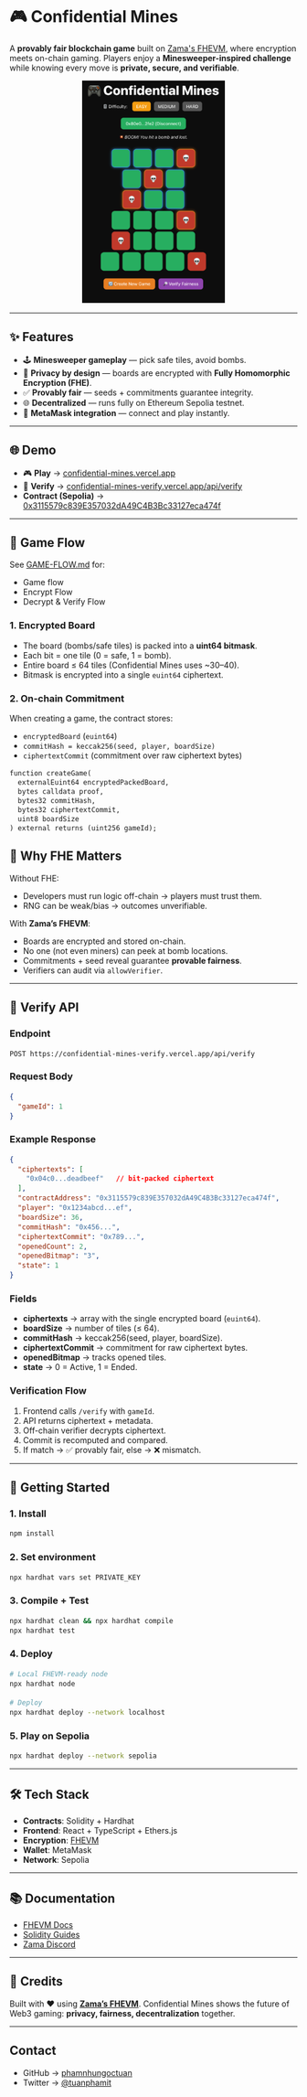 # 🎮 Confidential Mines

A **provably fair blockchain game** built on [Zama's FHEVM](https://zama.ai), where encryption meets on-chain gaming.
Players enjoy a **Minesweeper-inspired challenge** while knowing every move is **private, secure, and verifiable**.

<p align="center">
  <img src="./mines.png" alt="Game Flow" width="250"/>
</p>

---

## ✨ Features

* 🕹 **Minesweeper gameplay** — pick safe tiles, avoid bombs.
* 🔐 **Privacy by design** — boards are encrypted with **Fully Homomorphic Encryption (FHE)**.
* ✅ **Provably fair** — seeds + commitments guarantee integrity.
* 🌐 **Decentralized** — runs fully on Ethereum Sepolia testnet.
* 🦊 **MetaMask integration** — connect and play instantly.

---

## 🌐 Demo

* 🎮 **Play** → [confidential-mines.vercel.app](https://confidential-mines.vercel.app/)
* 🔎 **Verify** → [confidential-mines-verify.vercel.app/api/verify](https://confidential-mines-verify.vercel.app/api/verify)
* **Contract (Sepolia)** → [0x3115579c839E357032dA49C4B3Bc33127eca474f](https://sepolia.etherscan.io/address/0x3115579c839E357032dA49C4B3Bc33127eca474f)

---

## 🔑 Game Flow

See [GAME-FLOW.md](./GAME-FLOW.md) for:

- Game flow
- Encrypt Flow
- Decrypt & Verify Flow

### 1. Encrypted Board

* The board (bombs/safe tiles) is packed into a **uint64 bitmask**.
* Each bit = one tile (0 = safe, 1 = bomb).
* Entire board ≤ 64 tiles (Confidential Mines uses \~30–40).
* Bitmask is encrypted into a single `euint64` ciphertext.

### 2. On-chain Commitment

When creating a game, the contract stores:

* `encryptedBoard` (`euint64`)
* `commitHash = keccak256(seed, player, boardSize)`
* `ciphertextCommit` (commitment over raw ciphertext bytes)

```solidity
function createGame(
  externalEuint64 encryptedPackedBoard,
  bytes calldata proof,
  bytes32 commitHash,
  bytes32 ciphertextCommit,
  uint8 boardSize
) external returns (uint256 gameId);
```

## 🔐 Why FHE Matters

Without FHE:

* Developers must run logic off-chain → players must trust them.
* RNG can be weak/bias → outcomes unverifiable.

With **Zama’s FHEVM**:

* Boards are encrypted and stored on-chain.
* No one (not even miners) can peek at bomb locations.
* Commitments + seed reveal guarantee **provable fairness**.
* Verifiers can audit via `allowVerifier`.

---



## 📡 Verify API

### Endpoint

```
POST https://confidential-mines-verify.vercel.app/api/verify
```

### Request Body

```json
{
  "gameId": 1
}
```

### Example Response

```json
{
  "ciphertexts": [
    "0x04c0...deadbeef"   // bit-packed ciphertext
  ],
  "contractAddress": "0x3115579c839E357032dA49C4B3Bc33127eca474f",
  "player": "0x1234abcd...ef",
  "boardSize": 36,
  "commitHash": "0x456...",
  "ciphertextCommit": "0x789...",
  "openedCount": 2,
  "openedBitmap": "3",
  "state": 1
}
```

### Fields

* **ciphertexts** → array with the single encrypted board (`euint64`).
* **boardSize** → number of tiles (≤ 64).
* **commitHash** → keccak256(seed, player, boardSize).
* **ciphertextCommit** → commitment for raw ciphertext bytes.
* **openedBitmap** → tracks opened tiles.
* **state** → 0 = Active, 1 = Ended.

### Verification Flow

1. Frontend calls `/verify` with `gameId`.
2. API returns ciphertext + metadata.
3. Off-chain verifier decrypts ciphertext.
4. Commit is recomputed and compared.
5. If match → ✅ provably fair, else → ❌ mismatch.

---

## 🚀 Getting Started

### 1. Install

```bash
npm install
```

### 2. Set environment

```bash
npx hardhat vars set PRIVATE_KEY
```

### 3. Compile + Test

```bash
npx hardhat clean && npx hardhat compile
npx hardhat test
```

### 4. Deploy

```bash
# Local FHEVM-ready node
npx hardhat node

# Deploy
npx hardhat deploy --network localhost
```

### 5. Play on Sepolia

```bash
npx hardhat deploy --network sepolia
```

---

## 🛠 Tech Stack

* **Contracts**: Solidity + Hardhat
* **Frontend**: React + TypeScript + Ethers.js
* **Encryption**: [FHEVM](https://docs.zama.ai/fhevm)
* **Wallet**: MetaMask
* **Network**: Sepolia

---

## 📚 Documentation

* [FHEVM Docs](https://docs.zama.ai/fhevm)
* [Solidity Guides](https://docs.zama.ai/protocol/solidity-guides/getting-started/setup)
* [Zama Discord](https://discord.gg/zama)

---

## 🌟 Credits

Built with ❤️ using **[Zama’s FHEVM](https://zama.ai)**.
Confidential Mines shows the future of Web3 gaming: **privacy, fairness, decentralization** together.

---

## Contact

* GitHub → [phamnhungoctuan](https://github.com/phamnhungoctuan)
* Twitter → [@tuanphamit](https://x.com/tuanphamit)
